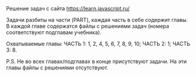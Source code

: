 Решение задач с сайта https://learn.javascript.ru/

Задачи разбиты на части (PART), каждая часть в себе содержит главы. 
В каждой главе содержатся файлы с решениями задач (номера соответствуют подглавам учебника).

Охватываемые главы:
    ЧАСТЬ 1: 1, 2, 4, 5, 6, 7, 8, 9, 10;
    ЧАСТЬ 2: 1;
    ЧАСТЬ 3: 8.
    
P.S. Не во всех главах/подглавах в конце присутствуют задачи. На эти главы файлы с решениями отсутствуют.